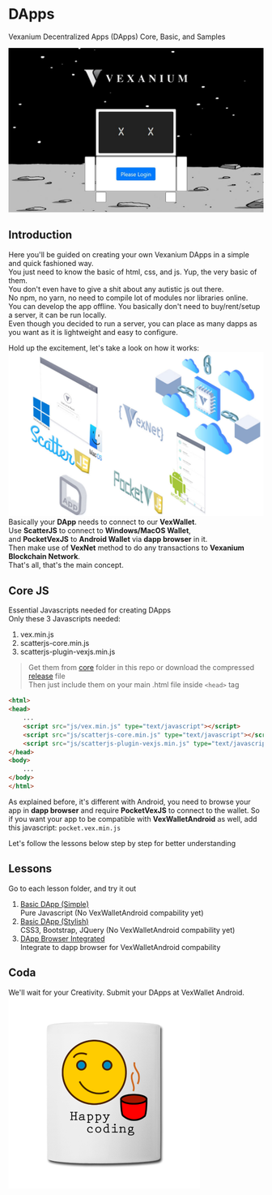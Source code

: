 # DApps
Vexanium Decentralized Apps (DApps) Core, Basic, and Samples

![](img/showcase.jpg)

## Introduction
Here you'll be guided on creating your own Vexanium DApps in a simple and quick fashioned way.  
You just need to know the basic of html, css, and js. Yup, the very basic of them.  
You don't even have to give a shit about any autistic js out there.  
No npm, no yarn, no need to compile lot of modules nor libraries online.  
You can develop the app offline. 
You basically don't need to buy/rent/setup a server, it can be run locally.  
Even though you decided to run a server, you can place as many dapps as you want
as it is lightweight and easy to configure.

Hold up the excitement, let's take a look on how it works:
![](img/flow.jpg)
Basically your **DApp** needs to connect to our **VexWallet**.  
Use **ScatterJS** to connect to **Windows/MacOS Wallet**,  
and **PocketVexJS** to **Android Wallet** via **dapp browser** in it.  
Then make use of **VexNet** method to do any transactions to **Vexanium Blockchain Network**.  
That's all, that's the main concept.

## Core JS
Essential Javascripts needed for creating DApps  
Only these 3 Javascripts needed:  
1. vex.min.js
2. scatterjs-core.min.js
3. scatterjs-plugin-vexjs.min.js
> Get them from [core](core) folder in this repo or
download the compressed [release](https://github.com/vexanium/DApps/releases) file  
Then just include them on your main .html file inside ```<head>``` tag
```html
<html>
<head>
	...
	<script src="js/vex.min.js" type="text/javascript"></script>
	<script src="js/scatterjs-core.min.js" type="text/javascript"></script>
	<script src="js/scatterjs-plugin-vexjs.min.js" type="text/javascript"></script>
</head>
<body>
	...
</body>
</html>
```
As explained before, it's different with Android, you need to browse your app in **dapp browser**
and require **PocketVexJS** to connect to the wallet. So if you want your app to be compatible with
**VexWalletAndroid** as well, add this javascript: ```pocket.vex.min.js```

Let's follow the lessons below step by step for better understanding

## Lessons
Go to each lesson folder, and try it out    
1. [Basic DApp (Simple)](basic-simple)  
   Pure Javascript (No VexWalletAndroid compability yet)  
2. [Basic DApp (Stylish)](basic-stylish)  
   CSS3, Bootstrap, JQuery (No VexWalletAndroid compability yet)   
3. [DApp Browser Integrated](dbrowser-int)  
   Integrate to dapp browser for VexWalletAndroid compability
   
## Coda
We'll wait for your Creativity. Submit your DApps at VexWallet Android.
![](img/happycoding.png)